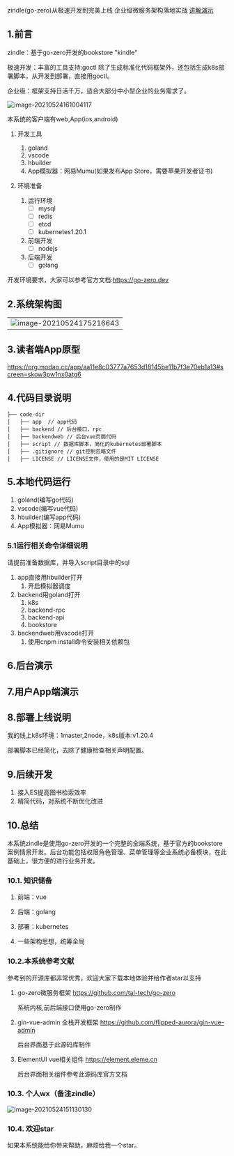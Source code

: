 zindle(go-zero)从极速开发到完美上线 企业级微服务架构落地实战 [讲解演示](https://www.bilibili.com/video/BV1Z54y1V7Ze/)



## 1.前言

zindle：基于go-zero开发的bookstore "kindle"

极速开发：丰富的工具支持:goctl 除了生成标准化代码框架外，还包括生成k8s部署脚本，从开发到部署，直接用goctl。

企业级：框架支持日活千万，适合大部分中小型企业的业务需求了。

![image-20210524161004117](https://user-images.githubusercontent.com/20268389/119350328-c5f0a000-bcd1-11eb-8ee8-56137177e1c9.png)

本系统的客户端有web,App(ios,android)

1. 开发工具
   1. goland
   2. vscode
   3. hbuilder
   4. App模拟器：网易Mumu(如果发布App Store，需要苹果开发者证书)

2. 环境准备
   1. 运行环境
      - [ ] mysql
      - [ ] redis
      - [ ] etcd
      - [ ] kubernetes1.20.1
   2. 前端开发
      - [ ] nodejs
   3. 后端开发
      - [ ] golang

开发环境要求，大家可以参考官方文档:https://go-zero.dev

## 2.系统架构图

|                                                              |
| ------------------------------------------------------------ |
| ![image-20210524175216643](https://user-images.githubusercontent.com/20268389/119350501-005a3d00-bcd2-11eb-80a7-1bc83d1dd8c8.png) |



## 3.读者端App原型

https://org.modao.cc/app/aa11e8c03777a7653d18145be11b7f3e70eb1a13#screen=skow3pw1nx0atg6



## 4.代码目录说明

```
├── code-dir
│   ├── app  // app代码
│   ├── backend // 后台接口，rpc
│   ├── backendweb // 后台vue页面代码
│   ├── script // 数据库脚本，简化的kubernetes部署脚本
│   ├── .gitignore // git控制忽略文件
│   ├── LICENSE // LICENSE文件，使用的是MIT LICENSE

```

## 5.本地代码运行

1. goland(编写go代码)
2. vscode(编写vue代码)
3. hbuilder(编写app代码)
4. App模拟器：网易Mumu

### 5.1运行相关命令详细说明

请提前准备数据库，并导入script目录中的sql

1. app直接用hbuilder打开
   1. 开启模拟器调度
2. backend用goland打开
   1. k8s
   2. backend-rpc
   3. backend-api
   4. bookstore
3. backendweb用vscode打开
   1. 使用cnpm install命令安装相关依赖包

## 6.后台演示



## 7.用户App端演示



## 8.部署上线说明

我的线上k8s环境：1master,2node，k8s版本:v1.20.4

部署脚本已经简化，去除了健康检查相关声明配置。



## 9.后续开发

1. 接入ES提高图书检索效率
2. 精简代码，对系统不断优化改进



## 10.总结

本系统zindle是使用go-zero开发的一个完整的全端系统，基于官方的bookstore案例情景开发。后台功能包括权限角色管理、菜单管理等企业系统必备模块，在此基础上，很方便的进行业务开发。

### 10.1. 知识储备

1. 前端：vue

2. 后端：golang

3. 部署：kubernetes

4. 一些架构思想，统筹全局

### 10.2.本系统参考文献

参考到的开源库都非常优秀，欢迎大家下载本地体验并给作者star以支持

1. go-zero微服务框架 https://github.com/tal-tech/go-zero
   
   系统内核,前后端接口使用go-zero制作


2. gin-vue-admin 全栈开发框架 https://github.com/flipped-aurora/gin-vue-admin

   后台界面基于此源码库制作

3. ElementUI vue相关组件 https://element.eleme.cn
   
   后台界面相关组件参考此源码库官方文档

### 10.3. 个人wx（备注zindle）
![image-20210524151130130](https://user-images.githubusercontent.com/20268389/119350257-b3766680-bcd1-11eb-8c20-56ad40a03803.png)

### 10.4. 欢迎star

如果本系统能给你带来帮助，麻烦给我一个star。
